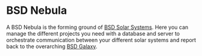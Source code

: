 # BSD Nebula

A BSD Nebula is the forming ground of [BSD Solar Systems](https://github.com/brightsidedeveloper/bsd-solar-system). Here you can manage the different projects you need with a database and server to orchestrate communication between your different solar systems and report back to the overarching [BSD Galaxy](https://github.com/brightsidedeveloper/bsd-galaxy).
